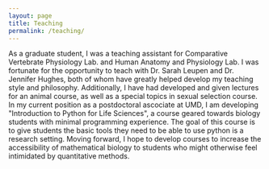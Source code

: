 ```yaml
---
layout: page
title: Teaching 
permalink: /teaching/
---
```


As a graduate student, I was a teaching assistant for Comparative Vertebrate Physiology Lab. and Human Anatomy and Physiology Lab. I was fortunate for the opportunity to teach with Dr. Sarah Leupen and Dr. Jennifer Hughes, both of whom have greatly helped develop my teaching style and philosophy. Additionally, I have had developed and given lectures for an animal course, as well as a special topics in sexual selection course. In my current position as a postdoctoral ascociate at UMD, I am developing "Introduction to Python for Life Sciences", a course geared towards biology students with minimal programming experience. The goal of this course is to give students the basic tools they need to be able to use python is a research setting. Moving forward, I hope to develop courses to increase the accessibility of mathematical biology to students who might otherwise feel intimidated by quantitative methods.
